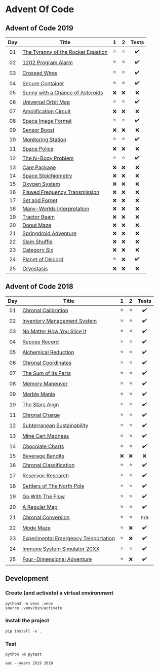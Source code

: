 # Advent Of Code

## Advent of Code 2019

| Day | Title                                                                     |   1    |   2    |       Tests        |
| :-: | ------------------------------------------------------------------------- | :----: | :----: | :----------------: |
| 01  | [The Tyranny of the Rocket Equation](https://adventofcode.com/2019/day/1) | :star: | :star: | :heavy_check_mark: |
| 02  | [1202 Program Alarm](https://adventofcode.com/2019/day/2)                 | :star: | :star: | :heavy_check_mark: |
| 03  | [Crossed Wires](https://adventofcode.com/2019/day/3)                      | :star: | :star: | :heavy_check_mark: |
| 04  | [Secure Container](https://adventofcode.com/2019/day/4)                   | :star: | :star: | :heavy_check_mark: |
| 05  | [Sunny with a Chance of Asteroids](https://adventofcode.com/2019/day/5)   |  :x:   |  :x:   |        :x:         |
| 06  | [Universal Orbit Map](https://adventofcode.com/2019/day/6)                | :star: | :star: | :heavy_check_mark: |
| 07  | [Amplification Circuit](https://adventofcode.com/2019/day/7)              |  :x:   |  :x:   |        :x:         |
| 08  | [Space Image Format](https://adventofcode.com/2019/day/8)                 | :star: | :star: | :heavy_check_mark: |
| 09  | [Sensor Boost](https://adventofcode.com/2019/day/9)                       |  :x:   |  :x:   |        :x:         |
| 10  | [Monitoring Station](https://adventofcode.com/2019/day/10)                | :star: | :star: | :heavy_check_mark: |
| 11  | [Space Police](https://adventofcode.com/2019/day/11)                      |  :x:   |  :x:   |        :x:         |
| 12  | [The N-Body Problem](https://adventofcode.com/2019/day/12)                | :star: | :star: | :heavy_check_mark: |
| 13  | [Care Package](https://adventofcode.com/2019/day/13)                      |  :x:   |  :x:   |        :x:         |
| 14  | [Space Stoichiometry](https://adventofcode.com/2019/day/14)               |  :x:   |  :x:   |        :x:         |
| 15  | [Oxygen System](https://adventofcode.com/2019/day/15)                     |  :x:   |  :x:   |        :x:         |
| 16  | [Flawed Frequency Transmission](https://adventofcode.com/2019/day/16)     |  :x:   |  :x:   |        :x:         |
| 17  | [Set and Forget](https://adventofcode.com/2019/day/17)                    |  :x:   |  :x:   |        :x:         |
| 18  | [Many-Worlds Interpretation](https://adventofcode.com/2019/day/18)        |  :x:   |  :x:   |        :x:         |
| 19  | [Tractor Beam](https://adventofcode.com/2019/day/19)                      |  :x:   |  :x:   |        :x:         |
| 20  | [Donut Maze](https://adventofcode.com/2019/day/20)                        |  :x:   |  :x:   |        :x:         |
| 21  | [Springdroid Adventure](https://adventofcode.com/2019/day/21)             |  :x:   |  :x:   |        :x:         |
| 22  | [Slam Shuffle](https://adventofcode.com/2019/day/22)                      |  :x:   |  :x:   |        :x:         |
| 23  | [Category Six](https://adventofcode.com/2019/day/23)                      |  :x:   |  :x:   |        :x:         |
| 24  | [Planet of Discord](https://adventofcode.com/2019/day/24)                 | :star: |  :x:   | :heavy_check_mark: |
| 25  | [Cryostasis](https://adventofcode.com/2019/day/25)                        |  :x:   |  :x:   |        :x:         |

## Advent of Code 2018

| Day | Title                                                                        |   1    |   2    |       Tests        |
| :-: | ---------------------------------------------------------------------------- | :----: | :----: | :----------------: |
| 01  | [Chronal Calibration](https://adventofcode.com/2018/day/1)                   | :star: | :star: | :heavy_check_mark: |
| 02  | [Inventory Management System](https://adventofcode.com/2018/day/2)           | :star: | :star: | :heavy_check_mark: |
| 03  | [No Matter How You Slice It](https://adventofcode.com/2018/day/3)            | :star: | :star: | :heavy_check_mark: |
| 04  | [Repose Record](https://adventofcode.com/2018/day/4)                         | :star: | :star: | :heavy_check_mark: |
| 05  | [Alchemical Reduction](https://adventofcode.com/2018/day/5)                  | :star: | :star: | :heavy_check_mark: |
| 06  | [Chronal Coordinates](https://adventofcode.com/2018/day/6)                   | :star: | :star: | :heavy_check_mark: |
| 07  | [The Sum of Its Parts](https://adventofcode.com/2018/day/7)                  | :star: | :star: | :heavy_check_mark: |
| 08  | [Memory Maneuver](https://adventofcode.com/2018/day/8)                       | :star: | :star: | :heavy_check_mark: |
| 09  | [Marble Mania](https://adventofcode.com/2018/day/9)                          | :star: | :star: | :heavy_check_mark: |
| 10  | [The Stars Align](https://adventofcode.com/2018/day/10)                      | :star: | :star: | :heavy_check_mark: |
| 11  | [Chronal Charge](https://adventofcode.com/2018/day/11)                       | :star: | :star: | :heavy_check_mark: |
| 12  | [Subterranean Sustainability](https://adventofcode.com/2018/day/12)          | :star: | :star: | :heavy_check_mark: |
| 13  | [Mine Cart Madness](https://adventofcode.com/2018/day/13)                    | :star: | :star: | :heavy_check_mark: |
| 14  | [Chocolate Charts](https://adventofcode.com/2018/day/14)                     | :star: | :star: | :heavy_check_mark: |
| 15  | [Beverage Bandits](https://adventofcode.com/2018/day/15)                     |  :x:   |  :x:   |        :x:         |
| 16  | [Chronal Classification](https://adventofcode.com/2018/day/16)               | :star: | :star: | :heavy_check_mark: |
| 17  | [Reservoir Research](https://adventofcode.com/2018/day/17)                   | :star: | :star: | :heavy_check_mark: |
| 18  | [Settlers of The North Pole](https://adventofcode.com/2018/day/18)           | :star: | :star: | :heavy_check_mark: |
| 19  | [Go With The Flow](https://adventofcode.com/2018/day/19)                     | :star: | :star: | :heavy_check_mark: |
| 20  | [A Regular Map](https://adventofcode.com/2018/day/20)                        | :star: | :star: | :heavy_check_mark: |
| 21  | [Chronal Conversion](https://adventofcode.com/2018/day/21)                   | :star: | :star: |        n/a         |
| 22  | [Mode Maze](https://adventofcode.com/2018/day/22)                            | :star: |  :x:   | :heavy_check_mark: |
| 23  | [Experimental Emergency Teleportation](https://adventofcode.com/2018/day/23) | :star: |  :x:   | :heavy_check_mark: |
| 24  | [Immune System Simulator 20XX](https://adventofcode.com/2018/day/24)         | :star: | :star: | :heavy_check_mark: |
| 25  | [Four-Dimensional Adventure](https://adventofcode.com/2018/day/25)           | :star: |  :x:   | :heavy_check_mark: |

## Development

### Create (and activate) a virtual environment

```shell
python3 -m venv .venv
source .venv/bin/activate
```

### Install the project

```shell
pip install -e .
```

### Test

```shell
python -m pytest
```

```shell
aoc --years 2019 2018
```
